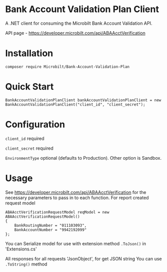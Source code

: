 # Bank Account Validation Plan Client

A .NET client for consuming the Microbilt Bank Account Validation API.

API page - https://developer.microbilt.com/api/ABAAcctVerification

# Installation

`composer require Microbilt/Bank-Account-Validation-Plan`

# Quick Start

```
BankAccountValidationPlanClient bankAccountValidationPlanClient = new BankAccountValidationPlanClient("client_id", "client_secret");
```
# Configuration

`client_id` required

`client_secret` required

`EnvironmentType` optional (defaults to Production). Other option is Sandbox. 

# Usage
See https://developer.microbilt.com/api/ABAAcctVerification for the necessary parameters to pass in to each function.
For report created request model 
```
ABAAcctVerificationRequestModel reqModel = new ABAAcctVerificationRequestModel()
{
    BankRoutingNumber = "011103093",
    BankAccountNumber = "9942192099"
};
```
You can Serialize model for use with extension method ```.ToJson()``` in 'Extensions.cs'

All responses for all requests 'JsonObject', for get JSON string You can use ```.ToString()``` method